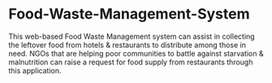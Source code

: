 # Food-Waste-Management-System
This web-based Food Waste Management system can assist in collecting the leftover food from hotels &amp; restaurants to distribute among those in need. NGOs   that are helping poor communities to battle against starvation &amp; malnutrition can raise a request for food supply from restaurants through this application.
